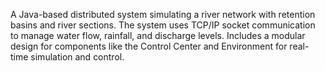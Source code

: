 A Java-based distributed system simulating a river network with retention basins and river sections. The system uses TCP/IP socket communication to manage water flow, rainfall, and discharge levels. Includes a modular design for components like the Control Center and Environment for real-time simulation and control.
